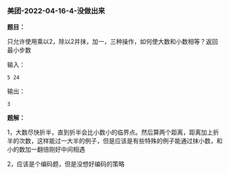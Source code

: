 ### 美团-2022-04-16-4-没做出来

**题目：**

只允许使用乘以2，除以2并抹，加一，三种操作，如何使大数和小数相等？返回最小步数

输入：

```shell
5 24
```

输出：

```shell
3
```

**题解：**

1，大数尽快折半，直到折半会比小数小的临界点。然后算两个距离，距离加上折半的次数，这样能过一大半的例子，但是应该是有些特殊的例子能通过抹小数，和小的数加一翻倍刚好中间相遇

2，应该是个编码题，但是没想好编码的策略